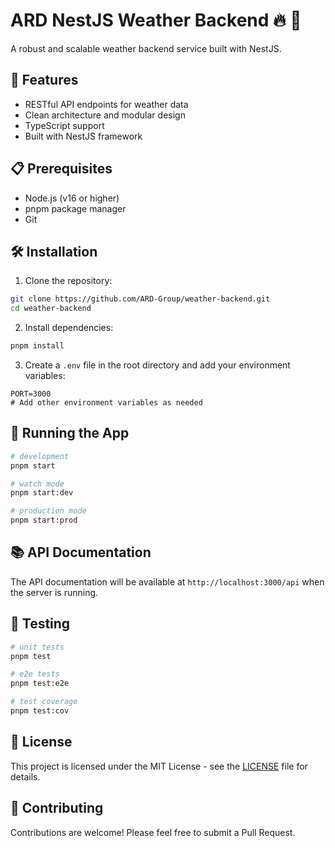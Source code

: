 # ARD NestJS Weather Backend 🔥 🚀

A robust and scalable weather backend service built with NestJS.

## 🚀 Features

- RESTful API endpoints for weather data
- Clean architecture and modular design
- TypeScript support
- Built with NestJS framework

## 📋 Prerequisites

- Node.js (v16 or higher)
- pnpm package manager
- Git

## 🛠️ Installation

1. Clone the repository:

```bash
git clone https://github.com/ARD-Group/weather-backend.git
cd weather-backend
```

2. Install dependencies:

```bash
pnpm install
```

3. Create a `.env` file in the root directory and add your environment variables:

```env
PORT=3000
# Add other environment variables as needed
```

## 🚀 Running the App

```bash
# development
pnpm start

# watch mode
pnpm start:dev

# production mode
pnpm start:prod
```

## 📚 API Documentation

The API documentation will be available at `http://localhost:3000/api` when the server is running.

## 🧪 Testing

```bash
# unit tests
pnpm test

# e2e tests
pnpm test:e2e

# test coverage
pnpm test:cov
```

## 📝 License

This project is licensed under the MIT License - see the [LICENSE](LICENSE) file for details.

## 🤝 Contributing

Contributions are welcome! Please feel free to submit a Pull Request.
